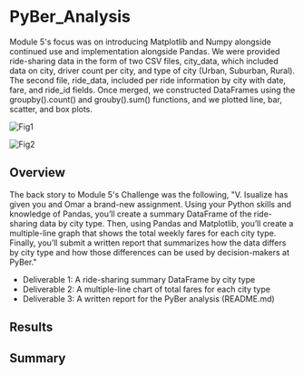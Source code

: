 # PyBer_Analysis
Module 5's focus was on introducing Matplotlib and Numpy alongside continued use and implementation alongside Pandas.  We were provided ride-sharing data in the form of two CSV files, city_data, which included data on city, driver count per city, and type of city (Urban, Suburban, Rural).  The second file, ride_data, included per ride information by city with date, fare, and ride_id fields.  Once merged, we constructed DataFrames using the groupby().count() and grouby().sum() functions, and we plotted line, bar, scatter, and box plots.

  ![Fig1](https://user-images.githubusercontent.com/88443672/133950846-c98f0068-5f43-4d79-a18b-f2aca9433a7e.png)

![Fig2](https://user-images.githubusercontent.com/88443672/133950848-72876feb-2a21-4d4d-a329-a30f3ca8e771.png)


## Overview
The back story to Module 5's Challenge was the following, "V. Isualize has given you and Omar a brand-new assignment. Using your Python skills and knowledge of Pandas, you’ll create a summary DataFrame of the ride-sharing data by city type. Then, using Pandas and Matplotlib, you’ll create a multiple-line graph that shows the total weekly fares for each city type. Finally, you’ll submit a written report that summarizes how the data differs by city type and how those differences can be used by decision-makers at PyBer."
  - Deliverable 1: A ride-sharing summary DataFrame by city type
  - Deliverable 2: A multiple-line chart of total fares for each city type
  - Deliverable 3: A written report for the PyBer analysis (README.md)

## Results

## Summary
